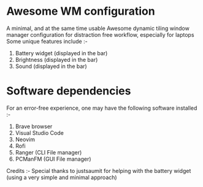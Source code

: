 # Awesome WM configuration

A minimal, and at the same time usable Awesome dynamic tiling window manager configuration for distraction free workflow, especially for laptops
Some unique features include :-

1. Battery widget (displayed in the bar)
2. Brightness     (displayed in the bar)
3. Sound          (displayed in the bar)

# Software dependencies
For an error-free experience, one may have the following software installed :-
1. Brave browser
2. Visual Studio Code
3. Neovim
4. Rofi
5. Ranger (CLI File manager)
6. PCManFM (GUI File manager)

Credits :-
Special thanks to justsaumit for helping with the battery widget (using a very simple and minimal approach)
